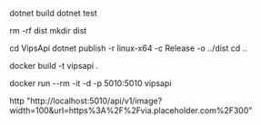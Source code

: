 dotnet build
dotnet test

rm -rf dist
mkdir dist

cd VipsApi
dotnet publish -r linux-x64 -c Release -o ../dist
cd ..


docker build -t vipsapi .

docker run --rm -it -d -p 5010:5010 vipsapi

http "http://localhost:5010/api/v1/image?width=100&url=https%3A%2F%2Fvia.placeholder.com%2F300"
